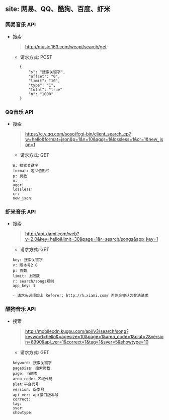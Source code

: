 ## site: 网易、QQ、酷狗、百度、虾米

### 网易音乐 API
- 搜索
   > http://music.163.com/weapi/search/get
    - 请求方式: POST
   ```aidl
      {
          "s": "搜索关键字",
          "offset": "0",
          "limit": "10",
          "type": "1",
          "total": "true"
          "n": "1000"
      }
   ```
     
     

 ### QQ音乐 API
 - 搜索
    > https://c.y.qq.com/soso/fcgi-bin/client_search_cp?w=hello&format=json&p=1&n=10&aggr=1&lossless=1&cr=1&new_json=1
     - 请求方式: GET
    ```aidl
    W: 搜索关键字
    format: 返回值形式    
    p: 页数
    n: 
    aggr:
    lossless:
    cr:
    new_json:
    ```
    
    
 
 ### 虾米音乐 API
 - 搜索
    > http://api.xiami.com/web?v=2.0&key=hello&limit=30&page=1&r=search/songs&app_key=1
     - 请求方式: GET
    ```aidl
    key: 搜索关键字
    v: 版本号2.0  
    p: 页数
    limit: 上限数
    r: search/songs规则
    app_key: 1

    - 请求头必须加上 Referer: http://h.xiami.com/ 否则会被认为非法请求
    ```
    
    
 ### 酷狗音乐 API
 - 搜索
     > http://mobilecdn.kugou.com/api/v3/search/song?keyword=hello&pagesize=10&page=1&area_code=1&plat=2&version=8990&api_ver=1&correct=1&tag=1&sver=5&showtype=10
      - 请求方式: GET
     ```aidl
     keyword: 搜索关键字
     pagesize: 搜索页数 
     page: 当前页
     area_code: 区域代码
     plat:平台代号
     version: 版本号
     api_ver: api接口版本号
     correct: 
     tag:
     sver:
     showtype:     
     ```